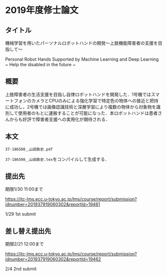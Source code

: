 # 2019年度修士論文
## タイトル
機械学習を用いたパーソナルロボットハンドの開発～上肢機能障害者の支援を目指して〜

Personal Robot Hands Supported by Machine Learning and Deep Learning ~ Help the disabled in the future ~

## 概要
上肢障害者の生活支援を目指し自律ロボットハンドを開発した．1号機ではスマートフォンのカメラとCPUのみによる強化学習で特定色の物体への接近と把持に成功し，2号機では画像認識技術と深層学習により複数の物体から対象物を識別して使用者のもとに運搬することが可能になった．本ロボットハンドは患者さんからも好評で障害者支援への実用化が期待される．

## 本文
```37-186508＿山田敦史.pdf```

`37-186508＿山田敦史.tex`をコンパイルして生成する．

## 提出先
期限1/30 11:00まで

https://itc-lms.ecc.u-tokyo.ac.jp/lms/course/report/submission?idnumber=201937919060302&reportId=19461

1/29 1st submit


## 差し替え提出先
期限2/21 12:00まで

https://itc-lms.ecc.u-tokyo.ac.jp/lms/course/report/submission?idnumber=201937919060302&reportId=19462

2/4 2nd submit
